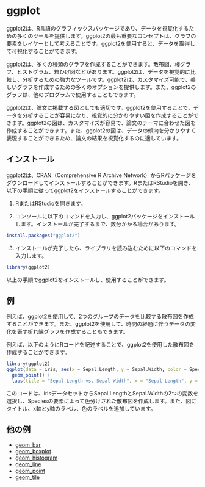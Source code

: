 # ggplot

ggplot2は、R言語のグラフィックスパッケージであり、データを視覚化するための多くのツールを提供します。ggplot2の最も重要なコンセプトは、グラフの要素をレイヤーとして考えることです。ggplot2を使用すると、データを取得して可視化することができます。

ggplot2は、多くの種類のグラフを作成することができます。散布図、棒グラフ、ヒストグラム、箱ひげ図などがあります。ggplot2は、データを視覚的に比較し、分析するための強力なツールです。ggplot2は、カスタマイズ可能で、美しいグラフを作成するための多くのオプションを提供します。また、ggplot2のグラフは、他のプログラムで使用することもできます。

ggplot2は、論文に掲載する図としても適切です。ggplot2を使用することで、データを分析することが容易になり、視覚的に分かりやすい図を作成することができます。ggplot2の図は、カスタマイズが容易で、論文のテーマに合わせた図を作成することができます。また、ggplot2の図は、データの傾向を分かりやすく表現することができるため、論文の結果を視覚化するのに適しています。

## インストール

ggplot2は、CRAN（Comprehensive R Archive Network）からRパッケージをダウンロードしてインストールすることができます。RまたはRStudioを開き、以下の手順に従ってggplot2をインストールすることができます。

1.  RまたはRStudioを開きます。

2.  コンソールに以下のコマンドを入力し、ggplot2パッケージをインストールします。インストールが完了するまで、数分かかる場合があります。

``` r
install.packages("ggplot2")
```

3.  インストールが完了したら、ライブラリを読み込むために以下のコマンドを入力します。

``` r
library(ggplot2)
```

以上の手順でggplot2をインストールし、使用することができます。

## 例

例えば、ggplot2を使用して、2つのグループのデータを比較する散布図を作成することができます。また、ggplot2を使用して、時間の経過に伴うデータの変化を表す折れ線グラフを作成することもできます。

例えば、以下のようにRコードを記述することで、ggplot2を使用した散布図を作成することができます。

``` r
library(ggplot2)
ggplot(data = iris, aes(x = Sepal.Length, y = Sepal.Width, color = Species)) +
  geom_point() +
  labs(title = "Sepal Length vs. Sepal Width", x = "Sepal Length", y = "Sepal Width", color = "Species")
```

このコードは、irisデータセットからSepal.LengthとSepal.Widthの2つの変数を選択し、Speciesの要素によって色分けされた散布図を作成します。また、図にタイトル、x軸とy軸のラベル、色のラベルを追加しています。

## 他の例

- [geom_bar](geom_bar)
- [geom_boxplot](geom_boxplot)
- [geom_histogram](geom_histogram)
- [geom_line](geom_line)
- [geom_point](geom_point)
- [geom_tile](geom_tile)

